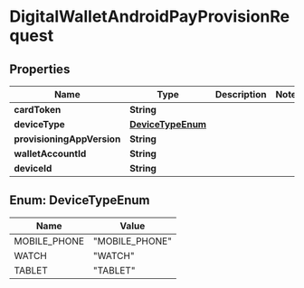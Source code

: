 
# DigitalWalletAndroidPayProvisionRequest

## Properties
Name | Type | Description | Notes
------------ | ------------- | ------------- | -------------
**cardToken** | **String** |  | 
**deviceType** | [**DeviceTypeEnum**](#DeviceTypeEnum) |  | 
**provisioningAppVersion** | **String** |  | 
**walletAccountId** | **String** |  | 
**deviceId** | **String** |  | 


<a name="DeviceTypeEnum"></a>
## Enum: DeviceTypeEnum
Name | Value
---- | -----
MOBILE_PHONE | &quot;MOBILE_PHONE&quot;
WATCH | &quot;WATCH&quot;
TABLET | &quot;TABLET&quot;



